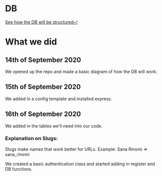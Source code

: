 # DB
[See how the DB will be structured~!](https://dbdiagram.io/d/5f5fc8e17da1ea736e2dd3ff)

# What we did
## 14th of September 2020
We opened up the repo and made a basic diagram of how the DB will work.

## 15th of September 2020
We added in a config template and installed express.

## 16th of September 2020
We added in the tables we'll need into our code.

### Explanation on Slugs:
Slugs make names that work better for URLs.
Example: Sana Rinomi => sana_rinomi

We created a basic authentication class and started adding in register and DB functions.